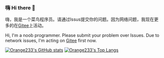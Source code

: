 ### 嗨 Hi there 👋

嗨，我是一个菜鸟程序员。请通过Issus提交你的问题。<!--我（也许）非常享受C&#35;和语法简单(但是函数名不能重复的)的C。-->因为网络问题，我现在更多的在[Gitee](https://gitee.com/orange23333)上活动。

 Hi, I'm a noob programmer. Please submit your problem over Issues. Due to network issues, I'm acting on [Gitee](https://gitee.com/orange23333) first now.

<!--
**Orange23333/Orange23333** is a ✨ _special_ ✨ repository because its `README.md` (this file) appears on your GitHub profile.

Here are some ideas to get you started:

- 🔭 I’m currently working on ...
- 🌱 I’m currently learning ...
- 👯 I’m looking to collaborate on ...
- 🤔 I’m looking for help with ...
- 💬 Ask me about ...
- 📫 How to reach me: ...
- 😄 Pronouns: ...
- ⚡ Fun fact: ...
-->

[![Orange233's GitHub stats](https://github-readme-stats.vercel.app/api?username=Orange23333&show_icons=true&theme=gruvbox_light&include_all_commits=true)](https://github.com/anuraghazra/github-readme-stats)
[![Orange233's Top Langs](https://github-readme-stats.vercel.app/api/top-langs/?username=Orange23333&layout=compact&theme=gruvbox_light&include_all_commits=true)](https://github.com/anuraghazra/github-readme-stats)
